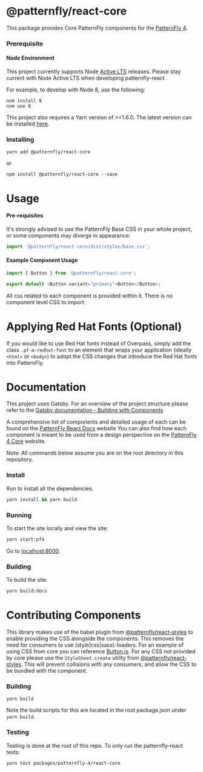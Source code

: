 # @patternfly/react-core

This package provides Core PatternFly components for the [PatternFly 4][patternfly-4].

### Prerequisite

#### Node Environment

This project currently supports Node [Active LTS](https://github.com/nodejs/Release#release-schedule) releases. Please stay current with Node Active LTS when developing patternfly-react.

For example, to develop with Node 8, use the following:

```
nvm install 8
nvm use 8
```

This project also requires a Yarn version of >=1.6.0. The latest version can be installed [here](https://yarnpkg.com/).

### Installing

```
yarn add @patternfly/react-core
```

or

```
npm install @patternfly/react-core --save
```

# Usage

#### Pre-requisites

It's strongly advised to use the PatternFly Base CSS in your whole project, or some components may diverge in appearance:

```javascript
import '@patternfly/react-core/dist/styles/base.css';
```

#### Example Component Usage

```javascript
import { Button } from '@patternfly/react-core';

export default <Button variant="primary">Button</Button>;
```

All css related to each component is provided within it. There is no component level CSS to import.

# Applying Red Hat Fonts (Optional) 
If you would like to use Red Hat fonts instead of Overpass, simply add the class `.pf-m-redhat-font` to an element that wraps your application (ideally `<html>` or `<body>`) to adopt the CSS changes that introduce the Red Hat fonts into PatternFly.


# Documentation

This project uses Gatsby. For an overview of the project structure please refer to the [Gatsby documentation - Building with Components](https://www.gatsbyjs.org/docs/building-with-components/).

A comprehensive list of components and detailed usage of each can be found on the [PatternFly React Docs][docs] website
You can also find how each component is meant to be used from a design perspective on the [PatternFly 4 Core][patternfly-4] website.

Note: All commands below assume you are on the root directory in this repository.

### Install

Run to install all the dependencies.

```sh
yarn install && yarn build
```

### Running

To start the site locally and view the site:

```sh
yarn start:pf4
```

Go to [localhost:8000](http://localhost:8000/).

### Building

To build the site:

```sh
yarn build:docs
```

# Contributing Components

This library makes use of the babel plugin from [@patternfly/react-styles](../react-styles/README.md) to enable providing the CSS alongside the components. This removes the need for consumers to use (style|css|sass)-loaders. For an example of using CSS from core you can reference [Button.js](./src/components/Button/Button.js). For any CSS not provided by core please use the `StyleSheet.create` utility from [@patternfly/react-styles](../react-styles/README.md). This will prevent collisions with any consumers, and allow the CSS to be bundled with the component.

### Building

```
yarn build
```

Note the build scripts for this are located in the root package.json under `yarn build`.

### Testing

Testing is done at the root of this repo. To only run the patternfly-react tests:

```
yarn test packages/patternfly-4/react-core
```

[patternfly-4]: https://github.com/patternfly/patternfly-next
[docs]: https://patternfly-react.surge.sh/patternfly-4


